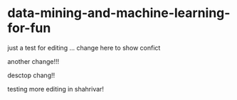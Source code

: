 # data-mining-and-machine-learning-for-fun

just a test for editing ...
change here to show confict

another change!!!

desctop chang!!

testing more editing in shahrivar!

